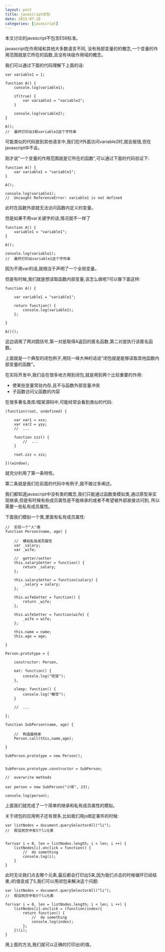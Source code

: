 ```yaml
---
layout: post
title: javascript闭包
date: 2015-07-18
categories: [javascript]
---
```


本文讨论的javascript不包含ES6标准。

javascript在作用域和其他大多数语言不同, 没有局部变量的的概念,一个变量的作用范围就是它所在的函数,且没有块级作用域的概念。

我们可以通过下面的代码理解下上面的话:

    var variable1 = 1;

    function A() {
        console.log(variable1);
        
        if(true) {
            var variable2 = "variable2";
        }
        
        console.log(variable2);
    }
    
    A();
    //  最终打印出1和variable2这个字符串


可能类似的代码放到其他语言中,我们在if外面访问variable2时,就会报错,但在javascript中不会。

刚才说"一个变量的作用范围就是它所在的函数",可以通过下面的代码验证下:

    function A() {
        var variable1 = "variable1";
    }
    
    A();
    
    console.log(variable1);
    //  Uncaught ReferenceError: variable1 is not defined

此时在函数外部就无法访问函数内定义的变量。

但是如果不用var关键字的话,情况就不一样了

    function A() {
        variable1 = "variable1";
    }
    
    A();
    
    console.log(variable1);
    //  最终打印出variable1这个字符串

因为不用var的话,就相当于声明了一个全局变量。

但是有时候,我们就是想读取函数内部变量,该怎么做呢?可以像下面这样:


    function A() {
        
        var variable1 = "variable1";
        
        return function() {
            console.log(variable1);
        };
    
    }
    
    A()();
    
这边调用了两对圆括号,第一对是取得A返回的匿名函数,第二对是执行该匿名函数。

上面就是一个典型的闭包例子,用阮一峰大神的话说"闭包就是能够读取其他函数内部变量的函数"。

在实际开发中,我们会在很多地方用到闭包,就是用到两个比较重要的作用:

- 使某些变量常驻内存,且不与函数外部变量冲突
- 子函数访问父函数的内容

在很多著名类库/框架源码中,可能经常会看到类似的代码:

    (function(root, undefined) {
        
        var var1 = xxx;
        var var2 = yyy;
        //  ...
        
        function zzz() {
            //  ...
        }
        
        root.zzz = zzz;
        
    })(window);

就充分利用了第一条特性。

第二条就是我们在前面的代码中有例子,就不做过多阐述。

我们都知道javascript中没有类的概念,我们只能通过函数类模拟类,通过原型来实现继承,但是有时候有些成员属性是不能继承的或者不希望被外部直接访问到, 所以需要一些私有成员属性。

下面我们模拟一个类,里面有私有成员属性:
    
    //  实现一个"人"类
    function Person(name, age) {
        
        //  模拟私有成员属性
        var _salary;
        var _wife;
        
        //  getter/setter
        this.salaryGetter = function() {
            return _salary;
        };
        
        this.salarySetter = function(salary) {
            _salary = salary;
        };
        
        this.wifeGetter = function() {
            return _wife;
        };
        
        this.wifeSetter = function(wife) {
            _wife = wife;
        };
        
        this.name = name;
        this.age = age;
        
    }
    
    Person.prototype = {
        
        constructor: Person,
        
        eat: function() {
            console.log("吃饭");
        },
        
        sleep: function() {
            console.log("睡觉");
        }
        
        //  ...
    
    };
    
    function SubPerson(name, age) {
        
        //  构造器继承
        Person.call(this,name,age);
        
    }
    
    SubPerson.prototype = new Person();
    
    
    SubPerson.prototype.constructor = SubPerson;
    
    //  overwrite methods
    
    var person = new SubPerson("小宋", 23);

    console.log(person);
    
上面我们就完成了一个简单的继承和私有成员属性的模拟。

关于闭包的应用例子还有很多,比如我们用js绑定事件的时候:


    var listNodes = document.querySelectorAll("li");
    //  假设网页中有5个li元素
    

    for(var i = 0, len = listNodes.length; i < len; i ++) {
        listNodes[i].onclick = function() {
            //  do something
            console.log(i);
        }
    }

此时无论我们点击哪个元素,最后都会打印出5来,因为我们点击的时候循环已经结束,i的值变成了5,我们可以用闭包来解决这个问题:
    
    

    var listNodes = document.querySelectorAll("li");
    //  假设网页中有5个li元素

    for(var i = 0, len = listNodes.length; i < len; i ++) {
        listNodes[i].onclick = (function(index){
            return function() {
                //  do something
                console.log(index);
            };
        })(i);
    }

用上面的方法,我们就可以正确的打印出i的值。
